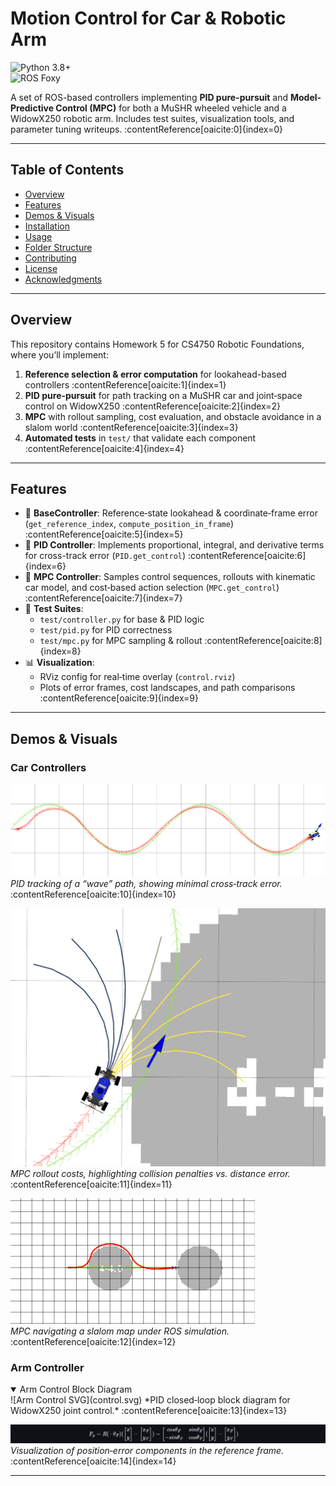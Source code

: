 # Motion Control for Car & Robotic Arm  
![Python 3.8+](https://img.shields.io/badge/Python-3.8%2B-blue)  
![ROS Foxy](https://img.shields.io/badge/ROS-Foxy-green)  

A set of ROS-based controllers implementing **PID pure-pursuit** and **Model-Predictive Control (MPC)** for both a MuSHR wheeled vehicle and a WidowX250 robotic arm. Includes test suites, visualization tools, and parameter tuning writeups. :contentReference[oaicite:0]{index=0}

---

## Table of Contents

- [Overview](#overview)  
- [Features](#features)  
- [Demos & Visuals](#demos--visuals)  
- [Installation](#installation)  
- [Usage](#usage)  
- [Folder Structure](#folder-structure)  
- [Contributing](#contributing)  
- [License](#license)  
- [Acknowledgments](#acknowledgments)

---

## Overview

This repository contains Homework 5 for CS4750 Robotic Foundations, where you’ll implement:  
1. **Reference selection & error computation** for lookahead-based controllers :contentReference[oaicite:1]{index=1}  
2. **PID pure-pursuit** for path tracking on a MuSHR car and joint‐space control on WidowX250 :contentReference[oaicite:2]{index=2}  
3. **MPC** with rollout sampling, cost evaluation, and obstacle avoidance in a slalom world :contentReference[oaicite:3]{index=3}  
4. **Automated tests** in `test/` that validate each component :contentReference[oaicite:4]{index=4}

---

## Features

- 📏 **BaseController**: Reference‐state lookahead & coordinate‐frame error (`get_reference_index`, `compute_position_in_frame`) :contentReference[oaicite:5]{index=5}  
- 🔄 **PID Controller**: Implements proportional, integral, and derivative terms for cross-track error (`PID.get_control`) :contentReference[oaicite:6]{index=6}  
- 🚀 **MPC Controller**: Samples control sequences, rollouts with kinematic car model, and cost‐based action selection (`MPC.get_control`) :contentReference[oaicite:7]{index=7}  
- 🧪 **Test Suites**:  
  - `test/controller.py` for base & PID logic  
  - `test/pid.py` for PID correctness  
  - `test/mpc.py` for MPC sampling & rollout :contentReference[oaicite:8]{index=8}  
- 📊 **Visualization**:  
  - RViz config for real‐time overlay (`control.rviz`)  
  - Plots of error frames, cost landscapes, and path comparisons :contentReference[oaicite:9]{index=9}

---

## Demos & Visuals

### Car Controllers

![PID Wave Path](pid_wave.png)  
*PID tracking of a “wave” path, showing minimal cross‐track error.* :contentReference[oaicite:10]{index=10}  

![Cost Landscape](cost_plot.png)  
*MPC rollout costs, highlighting collision penalties vs. distance error.* :contentReference[oaicite:11]{index=11}  

![Slalom Obstacle Course](slalom.png)  
*MPC navigating a slalom map under ROS simulation.* :contentReference[oaicite:12]{index=12}  

### Arm Controller

<details open>  
<summary>Arm Control Block Diagram</summary>  
![Arm Control SVG](control.svg)  
*PID closed‐loop block diagram for WidowX250 joint control.* :contentReference[oaicite:13]{index=13}  
</details>

![Error in New Frame](error_new_frame.png)  
*Visualization of position‐error components in the reference frame.* :contentReference[oaicite:14]{index=14}  

---
